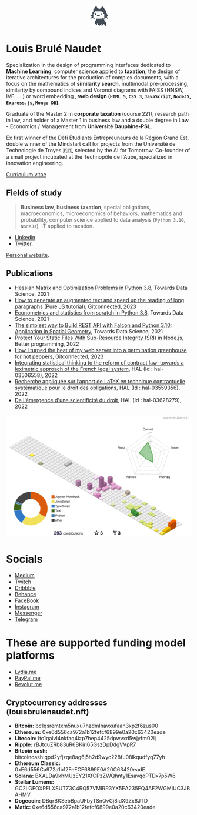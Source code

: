 <div id="header" align="center">
  <img src="./loading.gif" width="60"/>
</div>

# Louis Brulé Naudet
Specialization in the design of programming interfaces dedicated to **Machine Learning**, computer science applied to **taxation**, the design of iterative architectures for the production of complex documents, with a focus on the mathematics of **similarity search**, multimodal pre-processing, similarity by compound indices and Voronoi diagrams with FAISS (HNSW, IVF. . . ) or word embedding , **web design (`HTML 5`, `CSS 3`, `JavaScript`, `NodeJS`, `Express.js`, `Mongo DB`)**.

Graduate of the Master 2 in **corporate taxation** (course 221), research path in law, and holder of a Master 1 in business law and a double degree in Law - Economics / Management from **Université Dauphine-PSL**.

Ex first winner of the Défi Étudiants Entrepreuneurs de la Région Grand Est, double winner of the Mindstart call for projects from the Université de Technologie de Troyes 🇫🇷, selected by the AI for Tomorrow. Co-founder of a small project incubated at the Technopôle de l'Aube, specialized in innovation engineering.

[Curriculum vitae](https://louisbrulenaudet.com/ressources/Louis-Brule-Naudet.pdf)

## Fields of study
>**Business law**, **business taxation**, special obligations, macroeconomics, microeconomics of behaviors, mathematics and probability, computer science applied to data analysis (`Python 3.10`, `NodeJs`), IT applied to taxation.

- [Linkedin](https://www.linkedin.com/in/louisbrulenaudet/).
- [Twitter](https://twitter.com/BruleNaudet).

[Personal website](https://louisbrulenaudet.com).

## Publications

- [Hessian Matrix and Optimization Problems in Python 3.8](https://towardsdatascience.com/hessian-matrix-and-optimization-problems-in-python-3-8-f7cd2a615371), Towards Data Science, 2021
- [How to generate an augmented text and speed up the reading of long paragraphs (Pure JS tutorial)](https://medium.com/gitconnected/how-to-generate-an-augmented-text-and-speed-up-the-reading-of-long-paragraphs-pure-js-tutorial-f74c9d046a), Gitconnected, 2023
- [Econometrics and statistics from scratch in Python 3.8](https://medium.com/towards-data-science/econometrics-and-statistics-from-scratch-in-python-3-8-linear-regression-mean-squared-error-9b81b8b84754), Towards Data Science, 2021
- [The simplest way to Build REST API with Falcon and Python 3.10: Application in Spatial Geometry](https://medium.com/towards-data-science/the-simplest-way-to-build-a-rest-api-with-falcon-and-python-3-10-application-in-spatial-geometry-c1ee305aed75), Towards Data Science, 2021
- [Protect Your Static Files With Sub-Resource Integrity (SRI) in Node.js](https://medium.com/better-programming/protect-your-static-files-with-sub-resource-integrity-sri-in-node-js-35a7e69abebb), Better programming, 2022
- [How I turned the heat of my web server into a germination greenhouse for hot peppers](https://medium.com/gitconnected/how-i-turned-the-heat-of-my-web-server-into-a-germination-greenhouse-for-hot-peppers-147bc2352b92), Gitconnected, 2023
- [Integrating statistical thinking to the reform of contract law: towards a leximetric approach of the French legal system](https://hal.science/hal-03506558v1), HAL (Id : hal-03506558), 2022
- [Recherche appliquée sur l’apport de LaTeX en technique contractuelle systématique pour le droit des obligations](https://hal-univ-paris-dauphine.archives-ouvertes.fr/hal-03559356), HAL (Id : hal-03559356), 2022
- [De l'émergence d'une scientificité du droit](https://hal.science/hal-03628279), HAL (Id : hal-03628279), 2022

![svg](./profile-3d-contrib/profile-season-animate.svg)

# Socials
- [Medium](http://medium.com/@louisbrulenaudet)
- [Twitch](https://www.twitch.tv/louisbrulenaudet)
- [Dribbble](https://dribbble.com/louisbrulenaudet)
- [Behance](https://www.behance.net/louisbrulenaudet)
- [FaceBook](http://facebook.com/Louis%20Brul%C3%A9%20Naudet)
- [Instagram](https://www.instagram.com/louisbrulenaudet)
- [Messenger](https://m.me/louisbrulenaudet)
- [Telegram](https://t.me/louisbrulenaudet)

# These are supported funding model platforms

- [Lydia.me](https://lydia-app.com/collect/louisbrulenaudet)
- [PayPal.me](https://www.paypal.com/paypalme/louis687)
- [Revolut.me](https://revolut.me/louisbrulenaudet)

## Cryptocurrency addresses (louisbrulenaudet.nft)

- **Bitcoin:** bc1qsremtxm5nuxu7hzdmlhavxufaah3xp2f6zus00
- **Ethereum:** 0xe6d556ca972a1b12fefcf6899e0a20c63420eade
- **Litecoin:** ltc1qalvl4nkfaq4lzp7hep4425dpwvxd5wjyfm02lj
- **Ripple:** rBJtduZRb83uR6BKiri65GszDpDdgVVpR7
- **Bitcoin cash:** bitcoincash:qpd2yfjzqe8ag6j5h2d9wyc228fu08lkqudfyq77yh
- **Ethereum Classic:** 0xE6d556Ca972a1b12FeFCF6899E0A20C63420eadE
- **Solana:** BXALDa9khMUzEY21XfCPzZWQhnty1EsavqoPTDx7p5W6
- **Stellar Lumens:** GC2LGFOXPELXSUTZ3C4RQ57VMIRR3YX5EA235FQ4AE2WGMIUC3JBAHMV
- **Dogecoin:** DBqrBKSebBpaUFbyTSnQvGj8idX9Zx8JTD
- **Matic:** 0xe6d556ca972a1b12fefcf6899e0a20c63420eade

